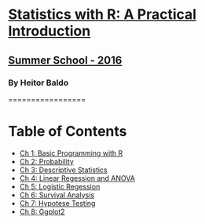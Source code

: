 # [Statistics with R: A Practical Introduction]()

## [Summer School - 2016]()

### By Heitor Baldo

=================


Table of Contents
=================

  * [Ch 1: Basic Programming with R](#ch-1-basic-programming-r)
  * [Ch 2: Probability](#ch-2-probability)
  * [Ch 3: Descriptive Statistics](#ch-1-basic-programming-r)
  * [Ch 4: Linear Regession and ANOVA](#ch-1-basic-programming-r)
  * [Ch 5: Logistic Regession](#ch-1-basic-programming-r)
  * [Ch 6: Survival Analysis](#ch-1-basic-programming-r)
  * [Ch 7: Hypotese Testing](#ch-1-basic-programming-r)
  * [Ch 8: Ggplot2](#ch-1-basic-programming-r)
 



